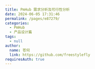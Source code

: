 ```yaml
---
title: PmHub 需求分析及可行性分析
date: 2024-06-05 17:31:46
permalink: /pages/e87279/
categories: 
  - PmHub
  - 产品设计篇
tags: 
  - null
author: 
  name: 苍何
  link: https://github.com/freestylefly
requiresAuth: true
---
```


